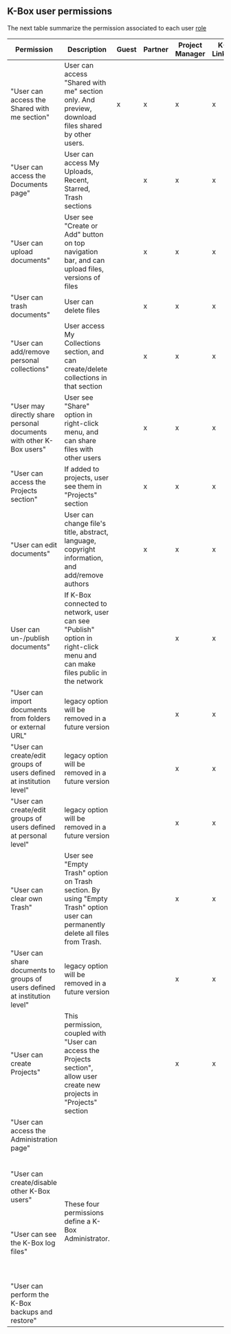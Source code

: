 ## K-Box user permissions

The next table summarize the permission associated to each user [role](./users.md)

| Permission | Description | Guest | Partner | Project Manager | K-Linker | K-Box Administrator | 
|------------|-------------|-------|---------|-----------------|-------|------|
|"User can access the Shared with me section" | User can access "Shared with me" section only. And preview, download files shared by other users. | x | x | x | x | x |
|"User can access the Documents page" | User can access My Uploads, Recent, Starred, Trash sections || x | x | x | x |
|"User can upload documents" | User see "Create or Add" button on top navigation bar, and can upload files, versions of files || x | x | x | x |
|"User can trash documents" | User can delete files || x | x | x | x |
|"User can add/remove personal collections" | User access My Collections section, and can create/delete collections in that section || x | x | x | x |
|"User may directly share personal documents with other K-Box users" | User see "Share" option in right-click menu, and can share files with other users || x | x | x | x |
|"User can access the Projects section" | If added to projects, user see them in "Projects" section || x | x | x | x |
|"User can edit documents" | User can change file's title, abstract, language, copyright information, and add/remove authors || x | x | x | x |
|User can un-/publish documents" | If K-Box connected to network, user can see "Publish" option in right-click menu and can make files public in the network ||| x | x | x |
|"User can import documents from folders or external URL"|legacy option will be removed in a future version ||| x | x | x |
|"User can create/edit groups of users defined at institution level"|legacy option will be removed in a future version ||| x | x | x |
|"User can create/edit groups of users defined at personal level"| legacy option will be removed in a future version ||| x | x | x | x |
|"User can clear own Trash" | User see "Empty Trash" option on Trash section. By using "Empty Trash" option user can permanently delete all files from Trash. ||| x | x | x |
|"User can share documents to groups of users defined at institution level"|legacy option will be removed in a future version ||| x | x | x |
|"User can create Projects" | This permission, coupled with "User can access the Projects section", allow user create new projects in "Projects" section ||| x | x | x |
|"User can access the Administration page" <br></br> <br>"User can create/disable other K-Box users"</br> <br></br> <br>"User can see the K-Box log files"</br> <br></br> <br>"User can perform the K-Box backups and restore"</br> | These four permissions define a K-Box Administrator. ||||| x |
